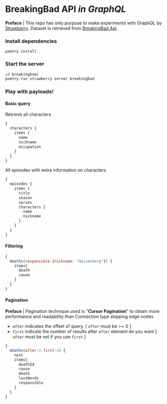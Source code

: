 # BreakingBad API *in GraphQL*
**Preface** | This repo has only purpose to make experiments with GraphQL by [Strawberry](https://github.com/strawberry-graphql/strawberry).
Dataset is retrieved from [BreakingBad Api](https://github.com/timbiles/Breaking-Bad--API).

### Install dependencies
    poetry install

### Start the server
```sh
cd breakingbad/
poetry run strawberry server breakingbad
```

### Play with payloads!
#### Basic query
Retrieve all characters
```js
{
  characters {
    items {
      name
      nickname
      occupation
    }
  }
}
```
All episodes with extra information on characters
```js
{
  episodes {
    items {
      title
      season
      series
      characters {
        name
        nickname
      }
    }
  }
}
```
#### Filtering
```js
{
  deaths(responsible:{nickname: "Heisenberg"}) {
    items{
      death
      cause
    }
  }
}
```

#### Pagination
**Preface** | Pagination technique used is "**Cursor Pagination**" to obtain more performance and readability than Connection type skipping edge nodes


- `after` indicates the offset of query. [ `after` must be >= 0 ]
- `first` indicate the number of results after `after` element do you want [ `after` must be set if you use `first` ]
```js
{
  deaths(after:2,first:4) {
    next
    items{
      deathId
      cause
      death
      lastWords
      responsible
    }
  }
}
```
 
